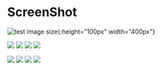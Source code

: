 ScreenShot
==========

![test image size](img/ethWallet1.png){:height="100px" width="400px"}

![](img/ethWallet1.png)  ![](img/ethWallet2.png)  ![](img/ethWallet3.png)  ![](img/ethWallet4.png)  


![](img/ethWallet5.png)  ![](img/ethWallet6.png)  ![](img/ethWallet7.png)  ![](img/ethWallet8.png)  






